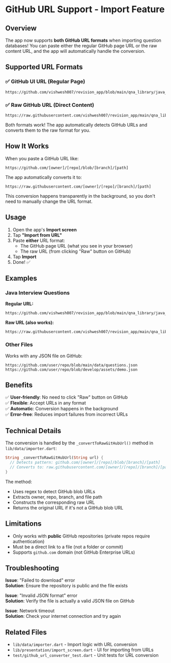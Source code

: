 # GitHub URL Support - Import Feature

## Overview
The app now supports **both GitHub URL formats** when importing question databases! You can paste either the regular GitHub page URL or the raw content URL, and the app will automatically handle the conversion.

## Supported URL Formats

### ✅ GitHub UI URL (Regular Page)
```
https://github.com/vishwesh007/revision_app/blob/main/qna_library/java_interview_questions.json
```

### ✅ Raw GitHub URL (Direct Content)
```
https://raw.githubusercontent.com/vishwesh007/revision_app/main/qna_library/java_interview_questions.json
```

Both formats work! The app automatically detects GitHub URLs and converts them to the raw format for you.

## How It Works

When you paste a GitHub URL like:
```
https://github.com/[owner]/[repo]/blob/[branch]/[path]
```

The app automatically converts it to:
```
https://raw.githubusercontent.com/[owner]/[repo]/[branch]/[path]
```

This conversion happens transparently in the background, so you don't need to manually change the URL format.

## Usage

1. Open the app's **Import screen**
2. Tap **"Import from URL"**
3. Paste **either** URL format:
   - The GitHub page URL (what you see in your browser)
   - The raw URL (from clicking "Raw" button on GitHub)
4. Tap **Import**
5. Done! ✅

## Examples

### Java Interview Questions
**Regular URL:**
```
https://github.com/vishwesh007/revision_app/blob/main/qna_library/java_interview_questions.json
```

**Raw URL (also works):**
```
https://raw.githubusercontent.com/vishwesh007/revision_app/main/qna_library/java_interview_questions.json
```

### Other Files
Works with any JSON file on GitHub:
```
https://github.com/user/repo/blob/main/data/questions.json
https://github.com/user/repo/blob/develop/assets/demo.json
```

## Benefits

✅ **User-friendly**: No need to click "Raw" button on GitHub  
✅ **Flexible**: Accept URLs in any format  
✅ **Automatic**: Conversion happens in the background  
✅ **Error-free**: Reduces import failures from incorrect URLs  

## Technical Details

The conversion is handled by the `_convertToRawGitHubUrl()` method in `lib/data/importer.dart`:

```dart
String _convertToRawGitHubUrl(String url) {
  // Detects pattern: github.com/[owner]/[repo]/blob/[branch]/[path]
  // Converts to: raw.githubusercontent.com/[owner]/[repo]/[branch]/[path]
}
```

The method:
- Uses regex to detect GitHub blob URLs
- Extracts owner, repo, branch, and file path
- Constructs the corresponding raw URL
- Returns the original URL if it's not a GitHub blob URL

## Limitations

- Only works with **public** GitHub repositories (private repos require authentication)
- Must be a direct link to a file (not a folder or commit)
- Supports `github.com` domain (not GitHub Enterprise URLs)

## Troubleshooting

**Issue**: "Failed to download" error  
**Solution**: Ensure the repository is public and the file exists

**Issue**: "Invalid JSON format" error  
**Solution**: Verify the file is actually a valid JSON file on GitHub

**Issue**: Network timeout  
**Solution**: Check your internet connection and try again

## Related Files

- `lib/data/importer.dart` - Import logic with URL conversion
- `lib/presentation/import_screen.dart` - UI for importing from URLs
- `test/github_url_converter_test.dart` - Unit tests for URL conversion
